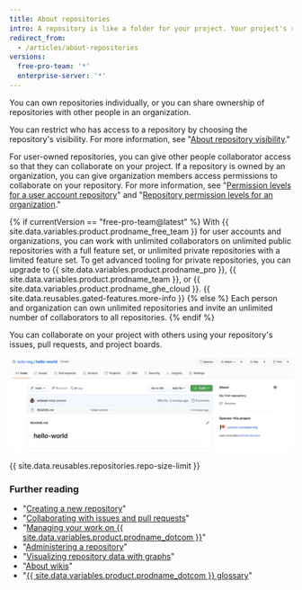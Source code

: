 ```yaml
---
title: About repositories
intro: A repository is like a folder for your project. Your project's repository contains all of your project's files and stores each file's revision history. You can also discuss and manage your project's work within the repository.
redirect_from:
  - /articles/about-repositories
versions:
  free-pro-team: '*'
  enterprise-server: '*'
---
```


You can own repositories individually, or you can share ownership of repositories with other people in an organization.

You can restrict who has access to a repository by choosing the repository's visibility. For more information, see "[About repository visibility](/github/creating-cloning-and-archiving-repositories/about-repository-visibility)."

For user-owned repositories, you can give other people collaborator access so that they can collaborate on your project. If a repository is owned by an organization, you can give organization members access permissions to collaborate on your repository. For more information, see "[Permission levels for a user account repository](/articles/permission-levels-for-a-user-account-repository/)" and "[Repository permission levels for an organization](/articles/repository-permission-levels-for-an-organization/)."

{% if currentVersion == "free-pro-team@latest" %}
With {{ site.data.variables.product.prodname_free_team }} for user accounts and organizations, you can work with unlimited collaborators on unlimited public repositories with a full feature set, or unlimited private repositories with a limited feature set. To get advanced tooling for private repositories, you can upgrade to {{ site.data.variables.product.prodname_pro }}, {{ site.data.variables.product.prodname_team }}, or {{ site.data.variables.product.prodname_ghe_cloud }}. {{ site.data.reusables.gated-features.more-info }}
{% else %}
Each person and organization can own unlimited repositories and invite an unlimited number of collaborators to all repositories.
{% endif %}

You can collaborate on your project with others using your repository's issues, pull requests, and project boards.

![Main page of the octocat/Hello-World repository](/assets/images/help/repository/repo-main-page.png)

{{ site.data.reusables.repositories.repo-size-limit }}

### Further reading

- "[Creating a new repository](/articles/creating-a-new-repository)"
- "[Collaborating with issues and pull requests](/categories/collaborating-with-issues-and-pull-requests)"
- "[Managing your work on {{ site.data.variables.product.prodname_dotcom }}](/categories/managing-your-work-on-github/)"
- "[Administering a repository](/categories/administering-a-repository)"
- "[Visualizing repository data with graphs](/categories/visualizing-repository-data-with-graphs/)"
- "[About wikis](/articles/about-wikis)"
- "[{{ site.data.variables.product.prodname_dotcom }} glossary](/articles/github-glossary)"
